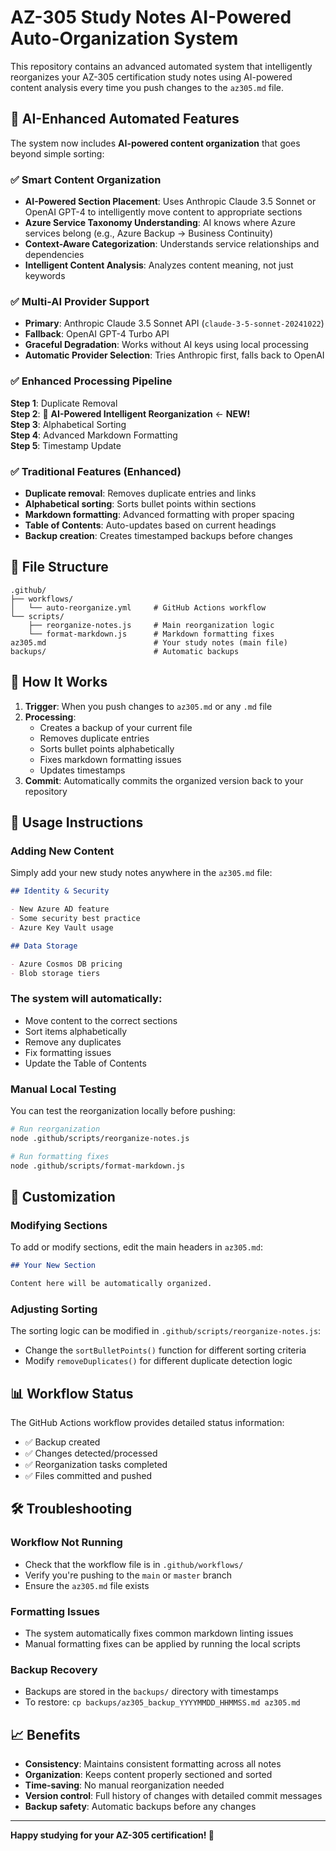 # AZ-305 Study Notes AI-Powered Auto-Organization System

This repository contains an advanced automated system that intelligently reorganizes your AZ-305 certification study notes using AI-powered content analysis every time you push changes to the `az305.md` file.

## 🤖 AI-Enhanced Automated Features

The system now includes **AI-powered content organization** that goes beyond simple sorting:

### ✅ **Smart Content Organization**
- **AI-Powered Section Placement**: Uses Anthropic Claude 3.5 Sonnet or OpenAI GPT-4 to intelligently move content to appropriate sections
- **Azure Service Taxonomy Understanding**: AI knows where Azure services belong (e.g., Azure Backup → Business Continuity)
- **Context-Aware Categorization**: Understands service relationships and dependencies
- **Intelligent Content Analysis**: Analyzes content meaning, not just keywords

### ✅ **Multi-AI Provider Support**
- **Primary**: Anthropic Claude 3.5 Sonnet API (`claude-3-5-sonnet-20241022`)
- **Fallback**: OpenAI GPT-4 Turbo API
- **Graceful Degradation**: Works without AI keys using local processing
- **Automatic Provider Selection**: Tries Anthropic first, falls back to OpenAI

### ✅ **Enhanced Processing Pipeline**

**Step 1**: Duplicate Removal  
**Step 2**: 🤖 **AI-Powered Intelligent Reorganization** ← **NEW!**  
**Step 3**: Alphabetical Sorting  
**Step 4**: Advanced Markdown Formatting  
**Step 5**: Timestamp Update

### ✅ **Traditional Features (Enhanced)**
- **Duplicate removal**: Removes duplicate entries and links
- **Alphabetical sorting**: Sorts bullet points within sections  
- **Markdown formatting**: Advanced formatting with proper spacing
- **Table of Contents**: Auto-updates based on current headings
- **Backup creation**: Creates timestamped backups before changes

## 📁 File Structure

```
.github/
├── workflows/
│   └── auto-reorganize.yml     # GitHub Actions workflow
└── scripts/
    ├── reorganize-notes.js     # Main reorganization logic
    └── format-markdown.js      # Markdown formatting fixes
az305.md                        # Your study notes (main file)
backups/                        # Automatic backups
```

## 🚀 How It Works

1. **Trigger**: When you push changes to `az305.md` or any `.md` file
2. **Processing**: 
   - Creates a backup of your current file
   - Removes duplicate entries
   - Sorts bullet points alphabetically
   - Fixes markdown formatting issues
   - Updates timestamps
3. **Commit**: Automatically commits the organized version back to your repository

## 📝 Usage Instructions

### Adding New Content

Simply add your new study notes anywhere in the `az305.md` file:

```markdown
## Identity & Security

- New Azure AD feature
- Some security best practice
- Azure Key Vault usage

## Data Storage

- Azure Cosmos DB pricing
- Blob storage tiers
```

### The system will automatically:
- Move content to the correct sections
- Sort items alphabetically
- Remove any duplicates
- Fix formatting issues
- Update the Table of Contents

### Manual Local Testing

You can test the reorganization locally before pushing:

```bash
# Run reorganization
node .github/scripts/reorganize-notes.js

# Run formatting fixes
node .github/scripts/format-markdown.js
```

## 🔧 Customization

### Modifying Sections

To add or modify sections, edit the main headers in `az305.md`:

```markdown
## Your New Section

Content here will be automatically organized.
```

### Adjusting Sorting

The sorting logic can be modified in `.github/scripts/reorganize-notes.js`:
- Change the `sortBulletPoints()` function for different sorting criteria
- Modify `removeDuplicates()` for different duplicate detection logic

## 📊 Workflow Status

The GitHub Actions workflow provides detailed status information:
- ✅ Backup created
- ✅ Changes detected/processed
- ✅ Reorganization tasks completed
- ✅ Files committed and pushed

## 🛠️ Troubleshooting

### Workflow Not Running
- Check that the workflow file is in `.github/workflows/`
- Verify you're pushing to the `main` or `master` branch
- Ensure the `az305.md` file exists

### Formatting Issues
- The system automatically fixes common markdown linting issues
- Manual formatting fixes can be applied by running the local scripts

### Backup Recovery
- Backups are stored in the `backups/` directory with timestamps
- To restore: `cp backups/az305_backup_YYYYMMDD_HHMMSS.md az305.md`

## 📈 Benefits

- **Consistency**: Maintains consistent formatting across all notes
- **Organization**: Keeps content properly sectioned and sorted
- **Time-saving**: No manual reorganization needed
- **Version control**: Full history of changes with detailed commit messages
- **Backup safety**: Automatic backups before any changes

---

**Happy studying for your AZ-305 certification! 🎯**
